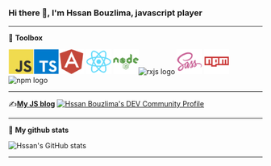 ### Hi there 👋, I'm Hssan Bouzlima, javascript player

<!--
**hssanbzlm/hssanbzlm** is a ✨ _special_ ✨ repository because its `README.md` (this file) appears on your GitHub profile.

Here are some ideas to get you started:

- 🔭 I’m currently working on ...
- 🌱 I’m currently learning ...
- 👯 I’m looking to collaborate on ...
- 🤔 I’m looking for help with ...
- 💬 Ask me about ...
- 📫 How to reach me: ...
- 😄 Pronouns: ...
- ⚡ Fun fact: ...
-->
***

🧰 **Toolbox**

<img src="https://github.com/devicons/devicon/blob/master/icons/javascript/javascript-original.svg" alt="javascript logo" width="50" height="50" ><img src="https://github.com/devicons/devicon/blob/master/icons/typescript/typescript-original.svg" alt="Typescript logo" width="50" height="50" ><img src="https://github.com/devicons/devicon/blob/master/icons/angularjs/angularjs-plain.svg" alt="angular logo" width="50" height="50" >
<img src="https://github.com/devicons/devicon/blob/master/icons/react/react-original.svg" alt="react logo" width="50" height="50" >
<img src="https://github.com/devicons/devicon/blob/master/icons/nodejs/nodejs-plain-wordmark.svg" alt="nodejs logo" width="50" height="50" ><img src="https://cdn.worldvectorlogo.com/logos/rxjs-1.svg" alt="rxjs logo" width="50" height="50" >
<img src="https://github.com/devicons/devicon/blob/master/icons/sass/sass-original.svg" alt="sass logo" width="50" height="50" >
<img src="https://github.com/devicons/devicon/blob/master/icons/npm/npm-original-wordmark.svg" alt="npm logo" width="50" height="50" ><img src="https://cdn.worldvectorlogo.com/logos/git.svg" alt="npm logo" width="50" height="50" >


***
:writing_hand:[**My JS blog**](https://dev.to/hssanbzlm) 
<a href="https://dev.to/hssanbzlm">
  <img src="https://d2fltix0v2e0sb.cloudfront.net/dev-badge.svg" alt="Hssan Bouzlima's DEV Community Profile" height="30" width="30">
</a>
***
🥇 **My github stats**

![Hssan's GitHub stats](https://github-readme-stats.vercel.app/api?username=hssanbzlm&show_icons=true&theme=radical&hide=contribs)
***
